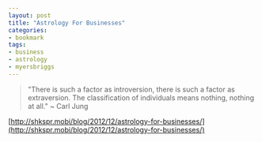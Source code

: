 ```yaml
---
layout: post
title: "Astrology For Businesses"
categories:
- bookmark
tags:
- business
- astrology
- myersbriggs
---
```


> "There is such a factor as introversion, there is such a factor as extraversion. The classification of individuals means nothing, nothing at all." 
> ~ Carl Jung

[http://shkspr.mobi/blog/2012/12/astrology-for-businesses/](http://shkspr.mobi/blog/2012/12/astrology-for-businesses/)

